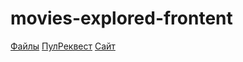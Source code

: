 # movies-explored-frontent
[Файлы](https://disk.yandex.ru/d/khHwvoUmvyemkA)
[ПулРеквест](https://github.com/3uku3/movies-explorer-frontend/pull/2)
[Сайт](https://3uku3d.nomoredomains.icu/)